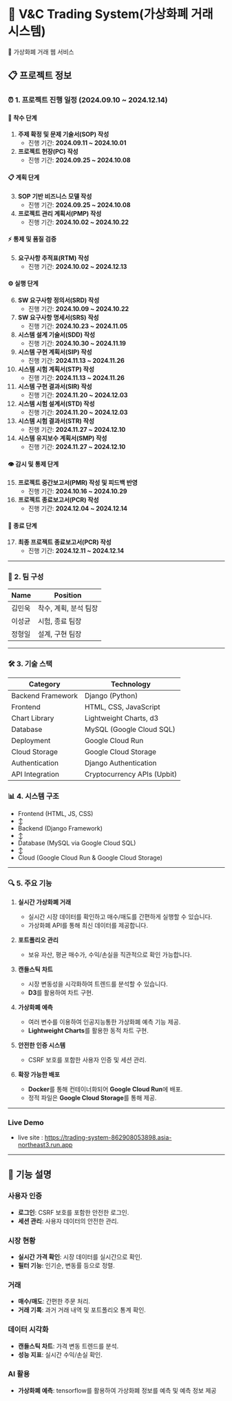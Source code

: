 # 🏦 V&C Trading System(가상화폐 거래 시스템)

💱 가상화폐 거래 웹 서비스

## 📋 프로젝트 정보

### ⏰ 1. 프로젝트 진행 일정 (2024.09.10 ~ 2024.12.14)


#### 🚀 착수 단계
1. **주제 확정 및 문제 기술서(SOP) 작성**
   - 진행 기간: **2024.09.11 ~ 2024.10.01**
2. **프로젝트 헌장(PC) 작성**
   - 진행 기간: **2024.09.25 ~ 2024.10.08**


#### 📋 계획 단계
3. **SOP 기반 비즈니스 모델 작성**
   - 진행 기간: **2024.09.25 ~ 2024.10.08**
4. **프로젝트 관리 계획서(PMP) 작성**
   - 진행 기간: **2024.10.02 ~ 2024.10.22**


#### ⚡ 통제 및 품질 검증
5. **요구사항 추적표(RTM) 작성**
   - 진행 기간: **2024.10.02 ~ 2024.12.13**


#### ⚙️ 실행 단계
6. **SW 요구사항 정의서(SRD) 작성**
   - 진행 기간: **2024.10.09 ~ 2024.10.22**
7. **SW 요구사항 명세서(SRS) 작성**
   - 진행 기간: **2024.10.23 ~ 2024.11.05**
8. **시스템 설계 기술서(SDD) 작성**
   - 진행 기간: **2024.10.30 ~ 2024.11.19**
9. **시스템 구현 계획서(SIP) 작성**
   - 진행 기간: **2024.11.13 ~ 2024.11.26**
10. **시스템 시험 계획서(STP) 작성**
    - 진행 기간: **2024.11.13 ~ 2024.11.26**
11. **시스템 구현 결과서(SIR) 작성**
    - 진행 기간: **2024.11.20 ~ 2024.12.03**
12. **시스템 시험 설계서(STD) 작성**
    - 진행 기간: **2024.11.20 ~ 2024.12.03**
13. **시스템 시험 결과서(STR) 작성**
    - 진행 기간: **2024.11.27 ~ 2024.12.10**
14. **시스템 유지보수 계획서(SMP) 작성**
    - 진행 기간: **2024.11.27 ~ 2024.12.10**


#### 👁️ 감시 및 통제 단계
15. **프로젝트 중간보고서(PMR) 작성 및 피드백 반영**
    - 진행 기간: **2024.10.16 ~ 2024.10.29**
16. **프로젝트 종료보고서(PCR) 작성**
    - 진행 기간: **2024.12.04 ~ 2024.12.14**


#### 🎯 종료 단계
17. **최종 프로젝트 종료보고서(PCR) 작성**
    - 진행 기간: **2024.12.11 ~ 2024.12.14**

----

### 👥 2. 팀 구성
| Name | Position |
|------|----------|
| 김민욱 | 착수, 계획, 분석 팀장 |
| 이성균 | 시험, 종료 팀장 |
| 정형일 | 설계, 구현 팀장 |

----

### 🛠️ 3. 기술 스택
| **Category**        | **Technology**               |
|---------------------|------------------------------|
| Backend Framework   | Django (Python)              |
| Frontend            | HTML, CSS, JavaScript        |
| Chart Library       | Lightweight Charts, d3       |
| Database            | MySQL (Google Cloud SQL)     |
| Deployment          | Google Cloud Run             |
| Cloud Storage       | Google Cloud Storage         |
| Authentication      | Django Authentication        |
| API Integration     | Cryptocurrency APIs (Upbit)  |

### 📊 4. 시스템 구조
- Frontend (HTML, JS, CSS) 
- ↕ 
- Backend (Django Framework) 
- ↕ 
- Database (MySQL via Google Cloud SQL) 
- ↕ 
- Cloud (Google Cloud Run & Google Cloud Storage)
----
### 🔍 5. 주요 기능
1. **실시간 가상화폐 거래**
   - 실시간 시장 데이터를 확인하고 매수/매도를 간편하게 실행할 수 있습니다.
   - 가상화폐 API를 통해 최신 데이터를 제공합니다.

2. **포트폴리오 관리**
   - 보유 자산, 평균 매수가, 수익/손실을 직관적으로 확인 가능합니다.

3. **캔들스틱 차트**
   - 시장 변동성을 시각화하여 트렌드를 분석할 수 있습니다.
   - **D3**를 활용하여 차트 구현.

4. **가상화폐 예측**
   - 여러 변수를 이용하여 인공지능통한 가상화폐 예측 기능 제공.
   - **Lightweight Charts**를 활용한 동적 차트 구현.

4. **안전한 인증 시스템**
   - CSRF 보호를 포함한 사용자 인증 및 세션 관리.

5. **확장 가능한 배포**
   - **Docker**를 통해 컨테이너화되어 **Google Cloud Run**에 배포.
   - 정적 파일은 **Google Cloud Storage**를 통해 제공.
----

### Live Demo
- live site : https://trading-system-862908053898.asia-northeast3.run.app

----

## 📑 기능 설명

### 사용자 인증
- **로그인**: CSRF 보호를 포함한 안전한 로그인.
- **세션 관리**: 사용자 데이터의 안전한 관리.

### 시장 현황
- **실시간 가격 확인**: 시장 데이터를 실시간으로 확인.
- **필터 기능**: 인기순, 변동률 등으로 정렬.

### 거래
- **매수/매도**: 간편한 주문 처리.
- **거래 기록**: 과거 거래 내역 및 포트폴리오 통계 확인.

### 데이터 시각화
- **캔들스틱 차트**: 가격 변동 트렌드를 분석.
- **성능 지표**: 실시간 수익/손실 확인.

### AI 활용
- **가상화폐 예측**: tensorflow를 활용하여 가상화폐 정보를 예측 및 예측 정보 제공

